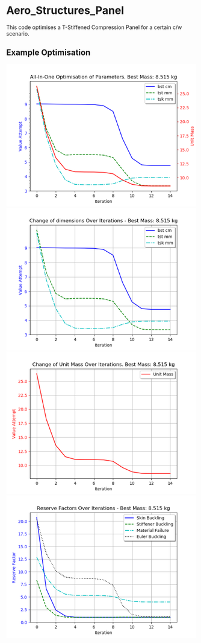 # Aero_Structures_Panel
This code optimises a T-Stiffened Compression Panel for a certain c/w scenario.

## Example Optimisation
![Example Optimisation](optimisation2.png?raw=true "Example Optimisation")
![Example Optimisation](optimisation3.png?raw=true "Example Optimisation")
![Example Optimisation](optimisation4.png?raw=true "Example Optimisation")
![Example Optimisation](optimisation5.png?raw=true "Example Optimisation")
